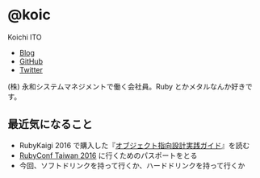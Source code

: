 # @koic

Koichi ITO

* [Blog](http://koic.hatenablog.com/)
* [GitHub](https://github.com/koic)
* [Twitter](https://twitter.com/koic)

(株) 永和システムマネジメントで働く会社員。Ruby とかメタルなんか好きです。

## 最近気になること

* RubyKaigi 2016 で購入した『[オブジェクト指向設計実践ガイド](https://www.amazon.co.jp/dp/B01L8SEVYI )』を読む
* [RubyConf Taiwan 2016](http://rubyconf.tw/2016) に行くためのパスポートをとる
* 今回、ソフトドリンクを持って行くか、ハードドリンクを持って行くか

